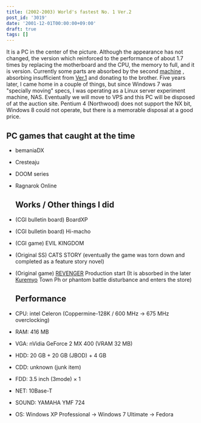 ```yaml
---
title: (2002-2003) World's fastest No. 1 Ver.2
post_id: '3019'
date: '2001-12-01T00:00:00+09:00'
draft: true
tags: []
---
```


It is a PC in the center of the picture. Although the appearance has not changed, the version which reinforced to the performance of about 1.7 times by replacing the motherboard and the CPU, the memory to full, and it is version. Currently some parts are absorbed by the second [machine](/Homebuilt-3) , absorbing insufficient from [Ver.1](/Homebuilt-1) and donating to the brother. Five years later, I came home in a couple of things, but since Windows 7 was "specially moving" specs, I was operating as a Linux server experiment machine, NAS. Eventually we will move to VPS and this PC will be disposed of at the auction site. Pentium 4 (Northwood) does not support the NX bit, Windows 8 could not operate, but there is a memorable disposal at a good price.

## PC games that caught at the time

*   bemaniaDX
*   Cresteaju
*   DOOM series
*   Ragnarok Online
    
    ## Works / Other things I did
    
*   (CGI bulletin board) BoardXP
    
*   (CGI bulletin board) Hi-macho
*   (CGI game) EVIL KINGDOM
*   (Original SS) CATS STORY (eventually the game was torn down and completed as a feature story novel)
*   (Original game) [REVENGER](/revenger) Production start (It is absorbed in the later [Kuremyo](/revenger) Town Ph or phantom battle disturbance and enters the store)
    
    ## Performance
    
*   CPU: intel Celeron (Coppermine-128K / 600 MHz → 675 MHz overclocking)
    
*   RAM: 416 MB
*   VGA: nVidia GeForce 2 MX 400 (VRAM 32 MB)
*   HDD: 20 GB + 20 GB (JBOD) + 4 GB
*   CDD: unknown (junk item)
*   FDD: 3.5 inch (3mode) × 1
*   NET: 10Base-T
*   SOUND: YAMAHA YMF 724
*   OS: Windows XP Professional → Windows 7 Ultimate → Fedora
